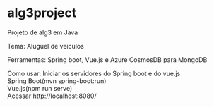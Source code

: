 # alg3project
Projeto de alg3 em Java

Tema: Aluguel de veiculos

Ferramentas: Spring boot, Vue.js e Azure CosmosDB para MongoDB

Como usar: Iniciar os servidores do Spring boot e do vue.js <br/>
Spring Boot(mvn spring-boot:run) <br/>
Vue.js(npm run serve) <br/>
Acessar http://localhost:8080/
